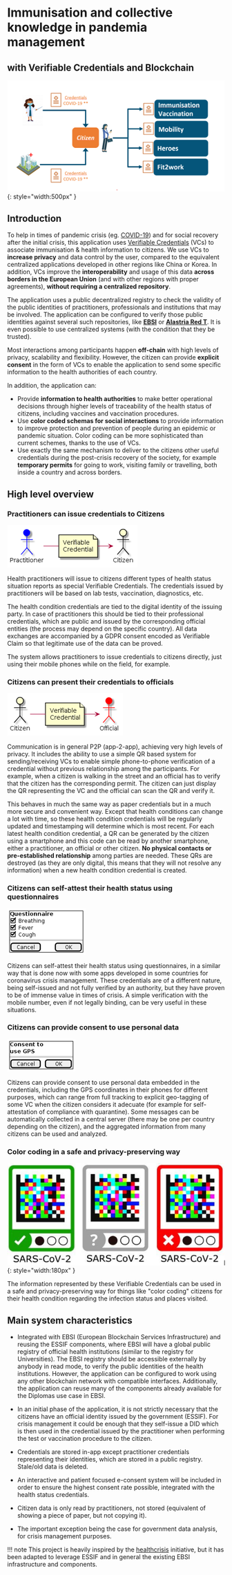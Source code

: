 
# Immunisation and collective knowledge in pandemia management

## with Verifiable Credentials and Blockchain

![](images/overview2.png){: style="width:500px" }


## Introduction

To help in times of pandemic crisis (eg. [COVID-19](https://en.wikipedia.org/wiki/2019%E2%80%9320_coronavirus_pandemic)) and for social recovery after the initial crisis, this application uses [Verifiable Credentials](https://en.wikipedia.org/wiki/Verifiable_credentials) (VCs) to associate immunisation & health information to citizens.
We use VCs to **increase privacy** and data control by the user, compared to the equivalent centralized applications developed in other regions like China or Korea. In addition, VCs improve the **interoperability** and usage of this data **across borders in the European Union** (and with other regions with proper agreements), **without requiring a centralized repository**.

The application uses a public decentralized registry to check the validity of the public identities of practitioners, professionals and institutions that may be involved. The application can be configured to verify those public identities against several such repositories, like **[EBSI](https://ec.europa.eu/cefdigital/wiki/display/CEFDIGITAL/EBSI)** or **[Alastria Red T](http://netstats.telsius.alastria.io/)**. It is even possible to use centralized systems (with the condition that they be trusted).

Most interactions among participants happen **off-chain** with high levels of privacy, scalability and flexibility. However, the citizen can provide **explicit consent** in the form of VCs to enable the application to send some specific information to the health authorities of each country.

In addition, the application can:

- Provide **information to health authorities** to make better operational decisions through higher levels of traceability of the health status of citizens, including vaccines and vaccination procedures.
- Use **color coded schemas for social interactions** to provide information to improve protection and prevention of people during an epidemic or pandemic situation. Color coding can be more sophisticated than current schemes, thanks to the use of VCs.
- Use exactly the same mechanism to deliver to the citizens other useful credentials during the post-crisis recovery of the society, for example **temporary permits** for going to work, visiting family or travelling, both inside a country and across borders.

## High level overview

### Practitioners can issue credentials to Citizens

![](images/index/practitioner.png)

Health practitioners will issue to citizens different types of health status situation reports as special Verifiable Credentials. The credentials issued by practitioners will be based on lab tests, vaccination, diagnostics, etc.

The health condition credentials are tied to the digital identity of the issuing party. In case of practitioners this should be tied to their professional credentials, which are public and issued by the corresponding official entities (the process may depend on the specific country). All data exchanges are accompanied by a GDPR consent encoded as Verifiable Claim so that legitimate use of the data can be proved.

The system allows practitioners to issue credentials to citizens directly, just using their mobile phones while on the field, for example.

### Citizens can present their credentials to officials

![](images/index/official.png)

Communication is in general P2P (app-2-app), achieving very high levels of privacy. It includes the ability to use a simple QR based system for sending/receiving VCs to enable simple phone-to-phone verification of a credential without previous relationship among the participants. For example, when a citizen is walking in the street and an official has to verify that the citizen has the corresponding permit. The citizen can just display the QR representing the VC and the official can scan the QR and verify it.

This behaves in much the same way as paper credentials but in a much more secure and convenient way.
Except that health conditions can change a lot with time, so these health condition credentials will be regularly updated and timestamping will determine which is most recent. For each latest health condition credential, a QR can be generated by the citizen using a smartphone and this code can be read by another smartphone, either a practitioner, an official or other citizen. **No physical contacts or pre-established relationship** among parties are needed. These QRs are destroyed (as they are only digital, this means that they will not resolve any information) when a new health condition credential is created.

### Citizens can self-attest their health status using questionnaires

![](images/index/questionnaire.png)

Citizens can self-attest their health status using questionnaires, in a similar way that is done now with some apps developed in some countries for coronavirus crisis management. These credentials are of a different nature, being self-issued and not fully verified by an authority, but they have proven to be of immense value in times of crisis. A simple verification with the mobile number, even if not legally binding, can be very useful in these situations.

### Citizens can provide consent to use personal data

![](images/index/consent.png)

Citizens can provide consent to use personal data embedded in the credentials, including the GPS coordinates in their phones for different purposes, which can range from full tracking to explicit geo-tagging of some VC when the citizen considers it adecuate (for example for self-attestation of compliance with quarantine). Some messages can be automatically collected in a central server (there may be one per country depending on the citizen), and the aggregated information from many citizens can be used and analyzed.


### Color coding in a safe and privacy-preserving way

![](images/markers.jpg){: style="width:180px" }

The information represented by these Verifiable Credentials can be used in a safe and privacy-preserving way for things like "color coding" citizens for their health condition regarding the infection status and places visited.


## Main system characteristics

- Integrated with EBSI (European Blockchain Services Infrastructure) and reusing the ESSIF components, where EBSI will have a global public registry of official health institutions (similar to the registry for Universities). The EBSI registry should be accessible externally by anybody in read mode, to verify the public identities of the health institutions. However, the application can be configured to work using any other blockchain network with compatible interfaces. Additionally, the application can reuse many of the components already available for the Diplomas use case in EBSI.



- In an initial phase of the application, it is not strictly necessary that the citizens have an official identity issued by the government (ESSIF). For crisis management it could be enough that they self-issue a DID which is then used in the credential issued by the practitioner when performing the test or vaccination procedure to the citizen.


- Credentials are stored in-app except practitioner credentials representing their identities, which are stored in a public registry. Stale/old data is deleted.

- An interactive and patient focused e-consent system will be included in order to ensure the highest consent rate possible, integrated with the health status credentials.

- Citizen data is only read by practitioners, not stored (equivalent of showing a piece of paper, but not copying it).

- The important exception being the case for government data analysis, for crisis management purposes.

!!! note
    This project is heavily inspired by the [healthcrisis](https://github.com/disposableidentities/healthcrisis) initiative, but it has been adapted to leverage ESSIF and in general the existing EBSI infrastructure and components.

